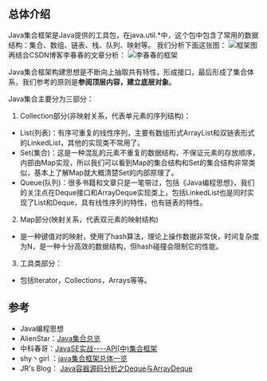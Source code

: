 ## 总体介绍
Java集合框架是Java提供的工具包，在java.util.*中，这个包中包含了常用的数据结构：集合、数组、链表、栈、队列、映射等。
我们分析下面这张图：
![框架图](http://img.blog.csdn.net/20161208162842463?watermark/2/text/aHR0cDovL2Jsb2cuY3Nkbi5uZXQvcmFncm9r/font/5a6L5L2T/fontsize/400/fill/I0JBQkFCMA==/dissolve/70/gravity/SouthEast)
再结合CSDN博客李春春的文章分析：
![李春春的框架](http://img.blog.csdn.net/20161208162919891?watermark/2/text/aHR0cDovL2Jsb2cuY3Nkbi5uZXQvcmFncm9r/font/5a6L5L2T/fontsize/400/fill/I0JBQkFCMA==/dissolve/70/gravity/SouthEast)

Java集合框架构建思想是不断向上抽取共有特性，形成接口，最后形成了集合体系，我们参考的原则是**参阅顶层内容，建立底层对象**。

Java集合主要分为三部分：

1. Collection部分(非映射关系，代表单元素的序列结构)：
- List(列表)：有序可重复的线性序列，主要有数组形式ArrayList和双链表形式的LinkedList，其他的实现类不常用了。
- Set(集合)：这是一种混乱的元素不重复的数据结构，不保证元素的存放顺序，内部由Map实现，所以我们可以看到Map的集合结构和Set的集合结构非常类似，基本上了解Map就大概清楚Set的内部原理了。
- Queue(队列)：很多书籍和文章只是一笔带过，包括《Java编程思想》，我们的关注点在Deque接口和ArrayDeque实现类上，包括LinkedList也是同时实现了List和Deque，具有线性序列的特性，也有链表的特性。

2. Map部分(映射关系，代表双元素的映射结构)
- 是一种键值对的映射，使用了hash算法，理论上操作数据非常快，时间复杂度为N，是一种十分高效的数据结构，但hash碰撞会限制它的性能。

3. 工具类部分：
- 包括Iterator，Collections，Arrays等等。
## 参考
- Java编程思想
-  AlienStar：[Java集合总览](http://blog.csdn.net/crave_shy/article/details/17416791)
-  中科春哥：[JavaSE实战----API(中)集合框架](http://blog.csdn.net/zhongkelee/article/details/46801449)
-  shy丶girl ：[java集合框架总体一览](https://yq.aliyun.com/articles/52699)
-  JR's  Blog： [Java容器源码分析之Deque与ArrayDeque](http://blog.jrwang.me/2016/java-collections-deque-arraydeque/)
